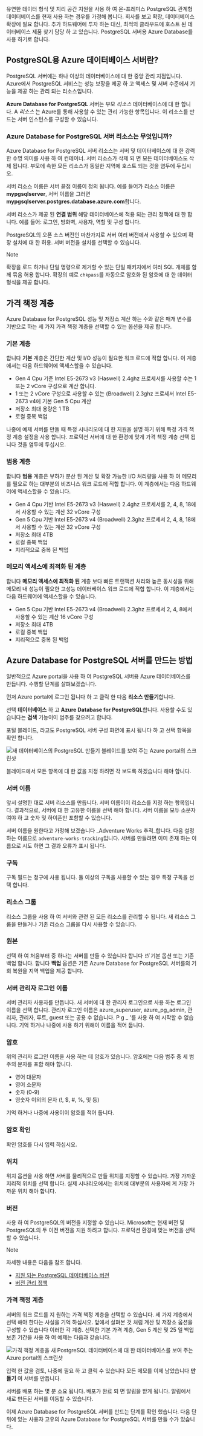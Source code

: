 유연한 데이터 형식 및 지리 공간 지원을 사용 하 여 온-프레미스 PostgreSQL 관계형 데이터베이스를 현재 사용 하는 경우를 가정해 봅니다. 회사를 보고 확장, 데이터베이스 확장에 필요 합니다. 추가 하드웨어에 투자 하는 대신, 최적의 클라우드에 호스트 된 데이터베이스 제품 찾기 담당 하 고 있습니다. PostgreSQL 서버용 Azure Database를 사용 하기로 합니다.

## <a name="what-is-an-azure-database-for-postgresql-server"></a>PostgreSQL용 Azure 데이터베이스 서버란?

PostgreSQL 서버에는 하나 이상의 데이터베이스에 대 한 중앙 관리 지점입니다. Azure에서 PostgreSQL 서비스는 성능 보장을 제공 하 고 액세스 및 서버 수준에서 기능을 제공 하는 관리 되는 리소스입니다.

**Azure Database for PostgreSQL** 서버는 부모 _리소스_ 데이터베이스에 대 한 합니다. A _리소스_ 는 Azure를 통해 사용할 수 있는 관리 가능한 항목입니다. 이 리소스를 만드는 서버 인스턴스를 구성할 수 있습니다.

### <a name="what-is-an-azure-database-for-postgresql-server-resource"></a>Azure Database for PostgreSQL 서버 리소스는 무엇입니까?

Azure Database for PostgreSQL 서버 리소스는 서버 및 데이터베이스에 대 한 강력한 수명 의미를 사용 하 여 컨테이너. 서버 리소스가 삭제 되 면 모든 데이터베이스도 삭제 됩니다. 부모에 속한 모든 리소스가 동일한 지역에 호스트 되는 것을 염두에 두십시오.

서버 리소스 이름은 서버 끝점 이름이 정의 됩니다. 예를 들어가 리소스 이름은 **mypgsqlserver**, 서버 이름을 그러면 **mypgsqlserver.postgres.database.azure.com**합니다.

서버 리소스가 제공 된 __연결 범위__ 해당 데이터베이스에 적용 되는 관리 정책에 대 한 합니다. 예를 들어: 로그인, 방화벽, 사용자, 역할 및 구성 합니다.

PostgreSQL의 오픈 소스 버전인 마찬가지로 서버 여러 버전에서 사용할 수 있으며 확장 설치에 대 한 허용. 서버 버전을 설치를 선택할 수 있습니다.

> [!NOTE]
> 확장을 로드 하거나 단일 명령으로 제거할 수 있는 단일 패키지에서 여러 SQL 개체를 함께 묶음 허용 합니다. 확장의 예로 `chkpass`를 자동으로 암호화 된 암호에 대 한 데이터 형식을 제공 합니다.

## <a name="pricing-tiers"></a>가격 책정 계층

Azure Database for PostgreSQL 성능 및 저장소 계산 하는 수와 같은 매개 변수를 기반으로 하는 세 가지 가격 책정 계층을 선택할 수 있는 옵션을 제공 합니다.

### <a name="basic-tier"></a>기본 계층

합니다 **기본** 계층은 간단한 계산 및 I/O 성능이 필요한 워크 로드에 적합 합니다. 이 계층에서는 다음 하드웨어에 액세스할을 수 있습니다.

- Gen 4 Cpu 기준 Intel E5-2673 v3 (Haswell) 2.4ghz 프로세서를 사용할 수는 1 또는 2 vCore 구성으로 계산 합니다.
- 1 또는 2 vCore 구성으로 사용할 수 있는 (Broadwell) 2.3ghz 프로세서 Intel E5-2673 v4에 기본 Gen 5 Cpu 계산
- 저장소 최대 용량은 1 TB
- 로컬 중복 백업

나중에 예제 서버를 만들 때 특정 시나리오에 대 한 지원을 설명 하기 위해 특정 가격 책정 계층 설정을 사용 합니다. 프로덕션 서버에 대 한 환경에 맞게 가격 책정 계층 선택 됩니다 것을 염두에 두십시오.

### <a name="general-purpose-tier"></a>범용 계층

합니다 **범용** 계층은 부하가 분산 된 계산 및 확장 가능한 I/O 처리량을 사용 하 여 메모리를 필요로 하는 대부분의 비즈니스 워크 로드에 적합 합니다. 이 계층에서는 다음 하드웨어에 액세스할을 수 있습니다.

- Gen 4 Cpu 기반 Intel E5-2673 v3 (Haswell) 2.4ghz 프로세서를 2, 4, 8, 18에서 사용할 수 있는 계산 32 vCore 구성
- Gen 5 Cpu 기반 Intel E5-2673 v4 (Broadwell) 2.3ghz 프로세서 2, 4, 8, 18에서 사용할 수 있는 계산 32 vCore 구성
- 저장소 최대 4TB
- 로컬 중복 백업
- 지리적으로 중복 된 백업

### <a name="memory-optimized-tier"></a>메모리 액세스에 최적화 된 계층

합니다 **메모리 액세스에 최적화 된** 계층 보다 빠른 트랜잭션 처리와 높은 동시성을 위해 메모리 내 성능이 필요한 고성능 데이터베이스 워크 로드에 적합 합니다. 이 계층에서는 다음 하드웨어에 액세스할을 수 있습니다.

- Gen 5 Cpu 기반 Intel E5-2673 v4 (Broadwell) 2.3ghz 프로세서 2, 4, 8에서 사용할 수 있는 계산 16 vCore 구성
- 저장소 최대 4TB
- 로컬 중복 백업
- 지리적으로 중복 된 백업

## <a name="steps-to-create-an-azure-database-for-postgresql-server"></a>Azure Database for PostgreSQL 서버를 만드는 방법

일반적으로 Azure portal을 사용 하 여 PostgreSQL 서버용 Azure 데이터베이스를 만듭니다. 수행할 단계를 살펴보겠습니다.

먼저 Azure portal에 로그인 됩니다 하 고 클릭 한 다음 **리소스 만들기**합니다.

선택 **데이터베이스** 하 고 **Azure Database for PostgreSQL**합니다. 사용할 수도 있습니다는 **검색** 기능이이 범주를 찾으려고 합니다.

포털 블레이드, 라고도 PostgreSQL 서버 구성 화면에 표시 됩니다 하 고 선택 항목을 확인 합니다.

![새 데이터베이스의 PostgreSQL 만들기 블레이드를 보여 주는 Azure portal의 스크린샷](../media-draft/4-create-blade.png)

블레이드에서 모든 항목에 대 한 값을 지정 하려면 각 보도록 하겠습니다 해야 합니다.

### <a name="server-name"></a>서버 이름

앞서 설명한 대로 서버 리소스를 만듭니다. 서버 이름이이 리소스를 지정 하는 항목입니다. 결과적으로, 서버에 대 한 고유한 이름을 선택 해야 합니다. 서버 이름을 모두 소문자 여야 하 고 숫자 및 하이픈만 포함할 수 있습니다.

서버 이름을 원한다고 가정해 보겠습니다 _Adventure Works 추적_합니다. 다음 설정 하는 이름으로 `adventure-works-tracking`입니다. 서버를 만들려면 이미 존재 하는 이름으로 시도 하면 그 결과 오류가 표시 됩니다.

### <a name="subscription"></a>구독

구독 필드는 청구에 사용 됩니다. 둘 이상의 구독을 사용할 수 있는 경우 특정 구독을 선택 합니다.

### <a name="resource-group"></a>리소스 그룹

리소스 그룹을 사용 하 여 서버와 관련 된 모든 리소스를 관리할 수 됩니다. 새 리소스 그룹을 만들거나 기존 리소스 그룹을 다시 사용할 수 있습니다.

### <a name="source"></a>원본

선택 하 여 처음부터 중 하나는 서버를 만들 수 있습니다 합니다 _빈_ 기본 옵션 또는 기존 백업 합니다. 합니다 **백업** 옵션은 기존 Azure Database for PostgreSQL 서버를의 기회 복원을 지역 백업을 제공 합니다.

### <a name="server-admin-login-name"></a>서버 관리자 로그인 이름

서버 관리자 사용자를 만듭니다. 새 서버에 대 한 관리자 로그인으로 사용 하는 로그인 이름을 선택 합니다. 관리자 로그인 이름은 azure_superuser, azure_pg_admin, 관리자, 관리자, 루트, guest 또는 공용 수 없습니다. P g _ '를 사용 하 여 시작할 수 없습니다. 기억 하거나 나중에 사용 하기 위해이 이름을 적어 둡니다.

### <a name="password"></a>암호

위의 관리자 로그인 이름을 사용 하는 데 암호가 있습니다. 암호에는 다음 범주 중 세 범주의 문자를 포함 해야 합니다.
- 영어 대문자
- 영어 소문자
- 숫자 (0-9)
- 영숫자 이외의 문자 (!, $, #, %, 및 등)

기억 하거나 나중에 사용이이 암호를 적어 둡니다.

### <a name="confirm-password"></a>암호 확인

확인 암호를 다시 입력 하십시오.

### <a name="location"></a>위치

위치 옵션을 사용 하면 서버를 물리적으로 만들 위치를 지정할 수 있습니다. 가장 가까운 지리적 위치를 선택 합니다. 실제 시나리오에서는 위치에 대부분의 사용자에 게 가장 가까운 위치 해야 합니다.

### <a name="version"></a>버전

사용 하 여 PostgreSQL의 버전을 지정할 수 있습니다. Microsoft는 현재 버전 및 PostgreSQL의 두 이전 버전을 지원 하려고 합니다. 프로덕션 환경에 맞는 버전을 선택할 수 있습니다.

> [!NOTE]
> 자세한 내용은 다음을 참조 합니다.
> - [지원 되는 PostgreSQL 데이터베이스 버전](https://docs.microsoft.com/azure/postgresql/concepts-supported-versions)
> - [버전 관리 정책](https://www.postgresql.org/support/versioning/)

### <a name="pricing-tier"></a>가격 책정 계층 

서버의 워크 로드를 지 원하는 가격 책정 계층을 선택할 수 있습니다. 세 가지 계층에서 선택 해야 한다는 사실을 기억 하십시오. 앞에서 살펴본 것 처럼 계산 및 저장소 옵션을 구성할 수 있습니다 이러한 각 계층. 선택한 기본 가격 계층, Gen 5 계산 및 25 일 백업 보존 기간을 사용 하 여 예제는 다음과 같습니다.

![가격 책정 계층을 새 PostgreSQL 데이터베이스에 대 한 데이터베이스를 보여 주는 Azure portal의 스크린샷](../media-draft/4-azure-db-pricing-tier.png)

입력 한 값을 검토, 나중에 필요 하 고 클릭 수 있습니다 모든 메모를 이제 남았습니다 **만들기** 여 서버를 만듭니다.

서버를 배포 하는 몇 분 소요 됩니다. 배포가 완료 되 면 알림을 받게 됩니다. 알림에서 새로 만든된 서버를 이동할 수 있습니다.

이제 Azure Database for PostgreSQL 서버를 만드는 단계를 확인 했습니다. 다음 단위에 있는 사용자 고유의 Azure Database for PostgreSQL 서버를 만들 수가 있습니다.
